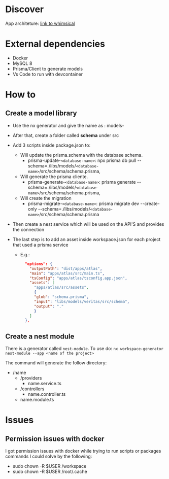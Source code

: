# Discover

App architeture: [link to whimsical](https://whimsical.com/discover-structure-FqAqf9DABN9RzzmPThEuWz)

# External dependencies

- Docker
- MySQL 8
- Prisma/Client to generate models
- Vs Code to run with devcontainer

# How to

## Create a model library

- Use the nx generator and give the name as : models-<name-of-database>

- After that, create a folder called **schema** under src

- Add 3 scripts inside package.json to:

  - Will update the prisma.schema with the database schema.
    - prisma-update-`<database-name>`: npx prisma db pull --schema=./libs/models/`<database-name>`/src/schema/schema.prisma,
  - Will generate the prisma cliente.
    - prisma-generate-`<database-name>`: prisma generate --schema=./libs/models/`<database-name>`/src/schema/schema.prisma,
  - Will create the migration
    - prisma-migrate-`<database-name>`: prisma migrate dev --create-only --schema=./libs/models/`<database-name>`/src/schema/schema.prisma

- Then create a nest service which will be used on the API'S and provides the connection

- The last step is to add an asset inside workspace.json for each project that used a prisma service
  - E.g.:
    ```json
      "options": {
        "outputPath": "dist/apps/atlas",
        "main": "apps/atlas/src/main.ts",
        "tsConfig": "apps/atlas/tsconfig.app.json",
        "assets": [
          "apps/atlas/src/assets",
          {
          "glob": "schema.prisma",
          "input": "libs/models/veritas/src/schema",
          "output": "."
          }
        ]
      },
    ```

## Create a nest module

There is a generator called `nest-module`. To use do:
`nx workspace-generator nest-module --app <name of the project>`

The command will generate the follow directory:

- /name
  - /providers
    - name.service.ts
  - /controllers
    - name.controller.ts
  - name.module.ts

# Issues

## Permission issues with docker

I got permission issues with docker while trying to run scripts or packages commands
I could solve by the following:

- sudo chown -R $USER /workspace
- sudo chown -R $USER /root/.cache
